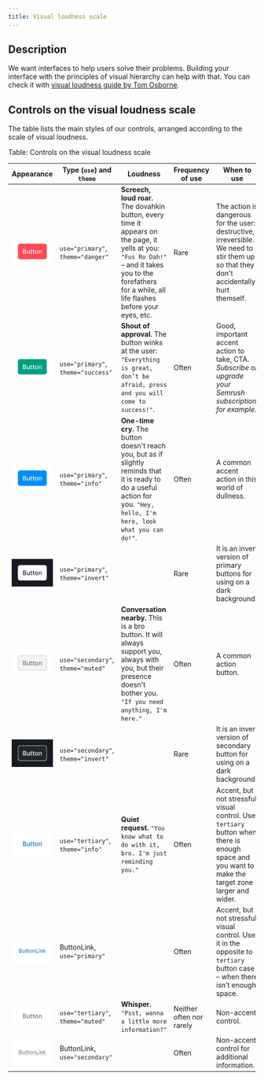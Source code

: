 ```yaml
---
title: Visual loudness scale
---
```


## Description

We want interfaces to help users solve their problems. Building your interface with the principles of visual hierarchy can help with that. You can check it with [visual loudness guide by Tom Osborne](https://www.viget.com/articles/visual-loudness/).

## Controls on the visual loudness scale

The table lists the main styles of our controls, arranged according to the scale of visual loudness.

Table: Controls on the visual loudness scale

| Appearance                                 | Type (`use`) and `theme`            | Loudness                                                                                                                                                                                                    | Frequency of use         | When to use                                                                                                                                      |
| ------------------------------------------ | ----------------------------------- | ----------------------------------------------------------------------------------------------------------------------------------------------------------------------------------------------------------- | ------------------------ | ------------------------------------------------------------------------------------------------------------------------------------------------ |
| ![](static/button-1.png)      | `use="primary"`, `theme="danger"`   | **Screech, loud roar.** The dovahkin button, every time it appears on the page, it yells at you: `"Fus Ro Dah!"` – and it takes you to the forefathers for a while, all life flashes before your eyes, etc. | Rare                     | The action is dangerous for the user: destructive, irreversible. We need to stir them up so that they don't accidentally hurt themself.           |
| ![](static/button-2.png)     | `use="primary"`, `theme="success"`  | **Shout of approval.** The button winks at the user: `"Everything is great, don’t be afraid, press and you will come to success!"`.                                                                        | Often                    | Good, important accent action to take, CTA. _Subscribe or upgrade your Semrush subscription, for example._                                       |
| ![](static/button-3.png)        | `use="primary"`, `theme="info"`     | **One-time cry.** The button doesn't reach you, but as if slightly reminds that it is ready to do a useful action for you. `"Hey, hello, I'm here, look what you can do!"`.                                | Often                    | A common accent action in this world of dullness.                                                                                                |
| ![](static/button-4.png) | `use="primary"`, `theme="invert"`   |                                                                                                                                                                                                             | Rare                     | It is an invert version of primary buttons for using on a dark background.                                                                       |
| ![](static/button-5.png)   | `use="secondary"`, `theme="muted"`  | **Conversation nearby.** This is a bro button. It will always support you, always with you, but their presence doesn't bother you. `"If you need anything, I'm here."`                                      | Often                    | A common action button.                                                                                                                          |
| ![](static/button-6.png)   | `use="secondary"`, `theme="invert"` |                                                                                                                                                                                                             | Rare                     | It is an invert version of secondary button for using on a dark background.                                                                      |
| ![](static/button-7.png)    | `use="tertiary"`, `theme="info"`    | **Quiet request.** `"You know what to do with it, bro. I'm just reminding you."`                                                                                                                            | Often                    | Accent, but not stressful visual control. Use `tertiary` button when there is enough space and you want to make the target zone larger and wider. |
| ![](static/buttonlink-primary.png)           | ButtonLink, `use="primary"`                                |                                                                                                                                                                                                             | Often                    | Accent, but not stressful visual control. Use it in the opposite to `tertiary` button case – when there isn’t enough space.                     |
| ![](static/button-8.png)    | `use="tertiary"`, `theme="muted"`   | **Whisper.** `"Psst, wanna a little more information?"`                                                                                                                                                     | Neither often nor rarely | Non-accent control.                                                                                                                              |
| ![](static/buttonlink-secondary.png) | ButtonLink, `use="secondary"`                           |                                                                                                                                                                                                             | Often                    | Non-accent control for additional information.                                                                                                   |
